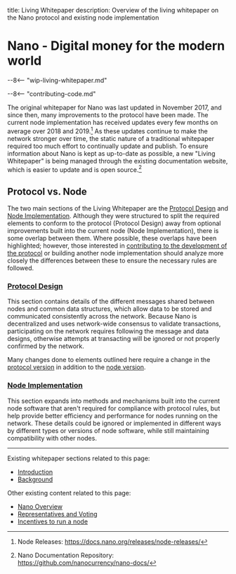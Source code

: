 title: Living Whitepaper
description: Overview of the living whitepaper on the Nano protocol and existing node implementation

# Nano - Digital money for the modern world

--8<-- "wip-living-whitepaper.md"

--8<-- "contributing-code.md"

The original whitepaper for Nano was last updated in November 2017, and since then, many improvements to the protocol have been made. The current node implementation has received updates every few months on average over 2018 and 2019.[^1] As these updates continue to make the network stronger over time, the static nature of a traditional whitepaper required too much effort to continually update and publish. To ensure information about Nano is kept as up-to-date as possible, a new "Living Whitepaper" is being managed through the existing documentation website, which is easier to update and is open source.[^2]

## Protocol vs. Node

The two main sections of the Living Whitepaper are the [Protocol Design](../protocol-design/introduction.md) and [Node Implementation](../node-implementation/introduction.md). Although they were structured to split the required elements to conform to the protocol (Protocol Design) away from optional improvements built into the current node (Node Implementation), there is some overlap between them. Where possible, these overlaps have been highlighted; however, those interested in [contributing to the development of the protocol](../core-development/overview.md) or building another node implementation should analyze more closely the differences between these to ensure the necessary rules are followed.

### [Protocol Design](../protocol-design/introduction.md)

This section contains details of the different messages shared between nodes and common data structures, which allow data to be stored and communicated consistently across the network. Because Nano is decentralized and uses network-wide consensus to validate transactions, participating on the network requires following the message and data designs, otherwise attempts at transacting will be ignored or not properly confirmed by the network.

Many changes done to elements outlined here require a change in the [protocol version](../glossary.md#protocol-version) in addition to the [node version](../glossary.md#node-version).

### [Node Implementation](../node-implementation/introduction.md)

This section expands into methods and mechanisms built into the current node software that aren't required for compliance with protocol rules, but help provide better efficiency and performance for nodes running on the network. These details could be ignored or implemented in different ways by different types or versions of node software, while still maintaining compatibility with other nodes.

---

Existing whitepaper sections related to this page: 

* [Introduction](../whitepaper/english.md#introduction)
* [Background](../whitepaper/english.md#background)

Other existing content related to this page:

* [Nano Overview](../what-is-nano/overview.md)
* [Representatives and Voting](../what-is-nano/overview.md#representatives-and-voting)
* [Incentives to run a node](https://medium.com/nanocurrency/the-incentives-to-run-a-node-ccc3510c2562)

[^1]: Node Releases: https://docs.nano.org/releases/node-releases/
[^2]: Nano Documentation Repository: https://github.com/nanocurrency/nano-docs/
